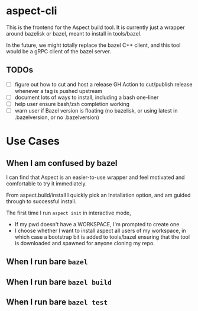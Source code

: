 # aspect-cli

This is the frontend for the Aspect build tool.
It is currently just a wrapper around bazelisk or bazel, meant to install in tools/bazel.

In the future, we might totally replace the bazel C++ client, and this tool would be a gRPC client of the bazel server.

## TODOs

- [ ] figure out how to cut and host a release
      GH Action to cut/publish release whenever a tag is pushed upstream
- [ ] document lots of ways to install, including a bash one-liner
- [ ] help user ensure bash/zsh completion working
- [ ] warn user if Bazel version is floating 
      (no bazelisk, or using latest in .bazelversion, or no .bazelversion)

# Use Cases

## When I am confused by bazel

I can find that Aspect is an easier-to-use wrapper and feel motivated and comfortable to try it immediately.

From aspect.build/install I quickly pick an Installation option, and am guided through to successful install.

The first time I run `aspect init` in interactive mode,
- If my pwd doesn't have a WORKSPACE, I'm prompted to create one
- I choose whether I want to install aspect all users of my workspace, in which case a bootstrap bit is added to tools/bazel ensuring that the tool is downloaded and spawned for anyone cloning my repo.

## When I run bare `bazel`

## When I run bare `bazel build`

## When I run bare `bazel test`
